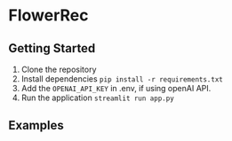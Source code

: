 # FlowerRec

## Getting Started
1. Clone the repository  
2. Install dependencies `pip install -r requirements.txt`  
3. Add the `OPENAI_API_KEY` in .env, if using openAI API.  
4. Run the application `streamlit run app.py`  

## Examples

